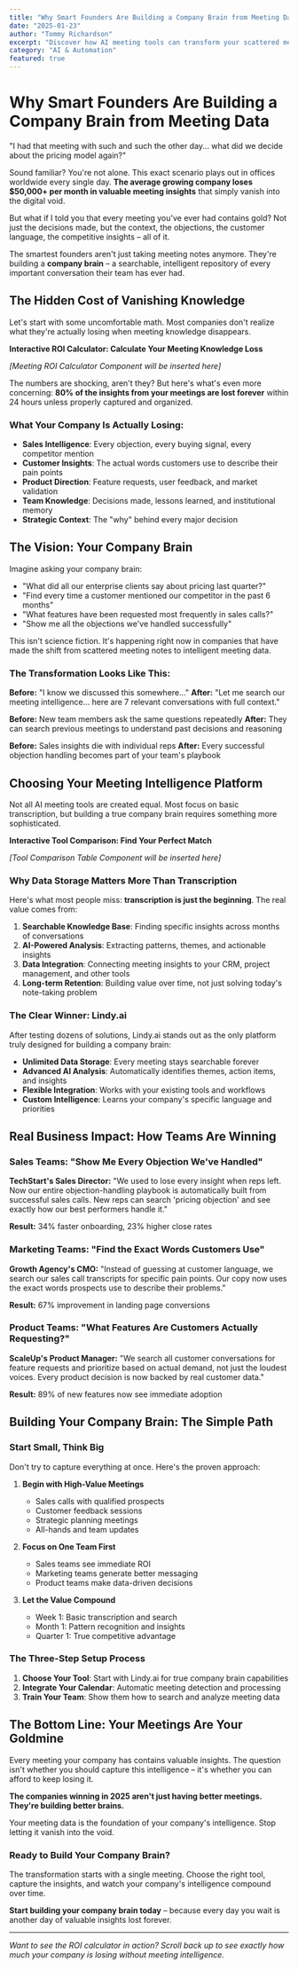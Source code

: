 ```yaml
---
title: "Why Smart Founders Are Building a Company Brain from Meeting Data"
date: "2025-01-23"
author: "Tommy Richardson"
excerpt: "Discover how AI meeting tools can transform your scattered meeting notes into searchable business intelligence. Stop losing valuable insights and start building your company brain today."
category: "AI & Automation"
featured: true
---
```


# Why Smart Founders Are Building a Company Brain from Meeting Data

"I had that meeting with such and such the other day... what did we decide about the pricing model again?"

Sound familiar? You're not alone. This exact scenario plays out in offices worldwide every single day. **The average growing company loses $50,000+ per month in valuable meeting insights** that simply vanish into the digital void.

But what if I told you that every meeting you've ever had contains gold? Not just the decisions made, but the context, the objections, the customer language, the competitive insights – all of it.

The smartest founders aren't just taking meeting notes anymore. They're building a **company brain** – a searchable, intelligent repository of every important conversation their team has ever had.

## The Hidden Cost of Vanishing Knowledge

Let's start with some uncomfortable math. Most companies don't realize what they're actually losing when meeting knowledge disappears.

**Interactive ROI Calculator: Calculate Your Meeting Knowledge Loss**

*[Meeting ROI Calculator Component will be inserted here]*

The numbers are shocking, aren't they? But here's what's even more concerning: **80% of the insights from your meetings are lost forever** within 24 hours unless properly captured and organized.

### What Your Company Is Actually Losing:

- **Sales Intelligence**: Every objection, every buying signal, every competitor mention
- **Customer Insights**: The actual words customers use to describe their pain points
- **Product Direction**: Feature requests, user feedback, and market validation
- **Team Knowledge**: Decisions made, lessons learned, and institutional memory
- **Strategic Context**: The "why" behind every major decision

## The Vision: Your Company Brain

Imagine asking your company brain:
- "What did all our enterprise clients say about pricing last quarter?"
- "Find every time a customer mentioned our competitor in the past 6 months"
- "What features have been requested most frequently in sales calls?"
- "Show me all the objections we've handled successfully"

This isn't science fiction. It's happening right now in companies that have made the shift from scattered meeting notes to intelligent meeting data.

### The Transformation Looks Like This:

**Before:** "I know we discussed this somewhere..."
**After:** "Let me search our meeting intelligence... here are 7 relevant conversations with full context."

**Before:** New team members ask the same questions repeatedly
**After:** They can search previous meetings to understand past decisions and reasoning

**Before:** Sales insights die with individual reps
**After:** Every successful objection handling becomes part of your team's playbook

## Choosing Your Meeting Intelligence Platform

Not all AI meeting tools are created equal. Most focus on basic transcription, but building a true company brain requires something more sophisticated.

**Interactive Tool Comparison: Find Your Perfect Match**

*[Tool Comparison Table Component will be inserted here]*

### Why Data Storage Matters More Than Transcription

Here's what most people miss: **transcription is just the beginning**. The real value comes from:

1. **Searchable Knowledge Base**: Finding specific insights across months of conversations
2. **AI-Powered Analysis**: Extracting patterns, themes, and actionable insights
3. **Data Integration**: Connecting meeting insights to your CRM, project management, and other tools
4. **Long-term Retention**: Building value over time, not just solving today's note-taking problem

### The Clear Winner: Lindy.ai

After testing dozens of solutions, Lindy.ai stands out as the only platform truly designed for building a company brain:

- **Unlimited Data Storage**: Every meeting stays searchable forever
- **Advanced AI Analysis**: Automatically identifies themes, action items, and insights
- **Flexible Integration**: Works with your existing tools and workflows
- **Custom Intelligence**: Learns your company's specific language and priorities

## Real Business Impact: How Teams Are Winning

### Sales Teams: "Show Me Every Objection We've Handled"

**TechStart's Sales Director:** "We used to lose every insight when reps left. Now our entire objection-handling playbook is automatically built from successful sales calls. New reps can search 'pricing objection' and see exactly how our best performers handle it."

**Result:** 34% faster onboarding, 23% higher close rates

### Marketing Teams: "Find the Exact Words Customers Use"

**Growth Agency's CMO:** "Instead of guessing at customer language, we search our sales call transcripts for specific pain points. Our copy now uses the exact words prospects use to describe their problems."

**Result:** 67% improvement in landing page conversions

### Product Teams: "What Features Are Customers Actually Requesting?"

**ScaleUp's Product Manager:** "We search all customer conversations for feature requests and prioritize based on actual demand, not just the loudest voices. Every product decision is now backed by real customer data."

**Result:** 89% of new features now see immediate adoption

## Building Your Company Brain: The Simple Path

### Start Small, Think Big

Don't try to capture everything at once. Here's the proven approach:

1. **Begin with High-Value Meetings**
   - Sales calls with qualified prospects
   - Customer feedback sessions
   - Strategic planning meetings
   - All-hands and team updates

2. **Focus on One Team First**
   - Sales teams see immediate ROI
   - Marketing teams generate better messaging
   - Product teams make data-driven decisions

3. **Let the Value Compound**
   - Week 1: Basic transcription and search
   - Month 1: Pattern recognition and insights
   - Quarter 1: True competitive advantage

### The Three-Step Setup Process

1. **Choose Your Tool**: Start with Lindy.ai for true company brain capabilities
2. **Integrate Your Calendar**: Automatic meeting detection and processing
3. **Train Your Team**: Show them how to search and analyze meeting data

## The Bottom Line: Your Meetings Are Your Goldmine

Every meeting your company has contains valuable insights. The question isn't whether you should capture this intelligence – it's whether you can afford to keep losing it.

**The companies winning in 2025 aren't just having better meetings. They're building better brains.**

Your meeting data is the foundation of your company's intelligence. Stop letting it vanish into the void.

### Ready to Build Your Company Brain?

The transformation starts with a single meeting. Choose the right tool, capture the insights, and watch your company's intelligence compound over time.

**Start building your company brain today** – because every day you wait is another day of valuable insights lost forever.

---

*Want to see the ROI calculator in action? Scroll back up to see exactly how much your company is losing without meeting intelligence.*